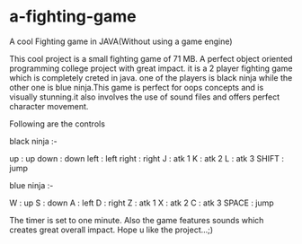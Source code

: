 # a-fighting-game
A cool Fighting game in JAVA(Without using a game engine)

This cool project is a small fighting game of 71 MB.
A perfect object oriented programming college project with great impact. 
it is a 2 player fighting game which is completely creted in java. one of the players is black ninja while the other one is blue ninja.This game is perfect for oops concepts and is visually stunning.it also involves the use of sound files and offers perfect character movement. 

Following are the controls

black ninja :-


up : up
down : down
left : left
right : right
J : atk 1
K : atk 2
L : atk 3
SHIFT : jump


blue ninja :-


W : up
S : down
A : left
D : right
Z : atk 1
X : atk 2
C : atk 3
SPACE : jump


The timer is set to one minute. Also the game features sounds which creates great overall impact. Hope u like the project...;)
